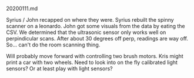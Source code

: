 20200111.md

Syrius / John recapped on where they were.
Syrius rebuilt the spinny scanner on a leonardo.
John got some visuals from the data by eating the CSV.
We determined that the ultrasonic sensor only works well on perpindicular scans. After about 30 degrees off perp, readings are way off. So... can't do the room scanning thing.

Will probably move forward with controlling two brush motors.
Kris might print a car with two wheels.
Need to look into on the fly calibrated light sensors? Or at least play with light sensors?